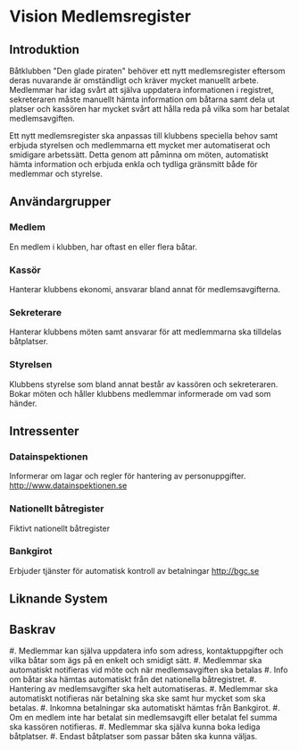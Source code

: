 # Vision Medlemsregister
## Introduktion
Båtklubben "Den glade piraten" behöver ett nytt medlemsregister eftersom deras nuvarande är omständligt och kräver mycket manuellt arbete. Medlemmar har idag svårt att själva uppdatera informationen i registret, sekreteraren måste manuellt hämta information om båtarna samt dela ut platser och kassören har mycket svårt att hålla reda på vilka som har betalat medlemsavgiften.

Ett nytt medlemsregister ska anpassas till klubbens speciella behov samt erbjuda styrelsen och medlemmarna ett mycket mer automatiserat och smidigare arbetssätt. Detta genom att påminna om möten, automatiskt hämta information och erbjuda enkla och tydliga gränsmitt både för medlemmar och styrelse.


## Användargrupper
### Medlem
En medlem i klubben, har oftast en eller flera båtar.

### Kassör
Hanterar klubbens ekonomi, ansvarar bland annat för medlemsavgifterna.

### Sekreterare
Hanterar klubbens möten samt ansvarar för att medlemmarna ska tilldelas båtplatser.

### Styrelsen
Klubbens styrelse som bland annat består av kassören och sekreteraren. Bokar möten och håller klubbens medlemmar informerade om vad som händer.

## Intressenter
### Datainspektionen
Informerar om lagar och regler för hantering av personuppgifter. <http://www.datainspektionen.se>

### Nationellt båtregister
Fiktivt nationellt båtregister

### Bankgirot
Erbjuder tjänster för automatisk kontroll av betalningar <http://bgc.se>

## Liknande System

## Baskrav
#.  Medlemmar kan själva uppdatera info som adress, kontaktuppgifter och vilka båtar som ägs på en enkelt och smidigt sätt.
#.  Medlemmar ska automatiskt notifieras vid möte och när medlemsavgiften ska betalas
#. Info om båtar ska hämtas automatiskt från det nationella båtregistret.
#. Hantering av medlemsavgifter ska helt automatiseras.
    #. Medlemmar ska automatiskt notifieras när betalning ska ske samt hur mycket som ska betalas.
    #. Inkomna betalningar ska automatiskt hämtas från Bankgirot.
    #. Om en medlem inte har betalat sin medlemsavgift eller betalat fel summa ska kassören notifieras.
#. Medlemmar ska själva kunna boka lediga båtplatser.
    #. Endast båtplatser som passar båten ska kunna väljas.
